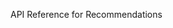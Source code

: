 <!-- 
NavPath: Recommendations
LinkLabel: API Reference
ExternalLink: https://westus.dev.cognitive.microsoft.com/docs/services/Recommendations.V4.0
Weight: 15
services: cognitive-services
-->

API Reference for Recommendations
